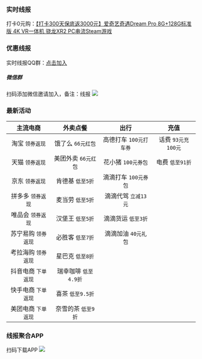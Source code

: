 ### 实时线报
打卡0元购：[【打卡300天保底返3000元】爱奇艺奇遇Dream Pro 8G+128G标准版 4K VR一体机 骁龙XR2 PC串流Steam游戏](https://u.jd.com/EtYWqDX "【打卡300天保底返3000元】爱奇艺奇遇Dream Pro 8G+128G标准版 4K VR一体机 骁龙XR2 PC串流Steam游戏")

### 优惠线报
实时线报QQ群：[点击加入](https://jq.qq.com/?_wv=1027&k=JuvO5aov "点击加入")
##### 微信群
扫码添加微信邀请加入，备注：线报
![](https://github.com/omxmo/yh/blob/main/wx.png)
### 最新活动
|主流电商|外卖点餐|出行|充值|
| :------------: | :------------: | :------------: | :------------: |
|淘宝 `领券返现`|饿了么 `66元红包`|高德打车 `100元打车券`|话费 `93元充100元`|
|天猫 `领券返现`|美团外卖 `66元红包`|花小猪 `100元券包`|电费 `低至91折`|
|京东 `领券返现`|肯德基 `低至5折`|滴滴打车 `100元券包`||
|拼多多 `领券返现`|麦当劳 `低至5折`|滴滴代驾 `立减13元`||
|唯品会 `领券返现`|汉堡王 `低至5折`|滴滴货运 `低至3折`||
|苏宁易购 `领券返现`|必胜客 `低至7折`|滴滴加油 `40元礼包`||
|考拉海购 `领券返现`|星巴克 `低至8折`|||
|抖音电商 `下单返现`|瑞幸咖啡 `低至4.9折`|||
|快手电商 `下单返现`|喜茶 `低至9.5折`|||
|美团电商 `下单返现`|奈雪的茶 `低至9折`||||
### 线报聚合APP
扫码下载APP
![](https://github.com/omxmo/yh/blob/main/app.png)

